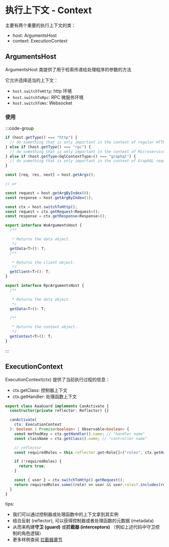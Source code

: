 # 执行上下文 - Context

主要有两个重要的执行上下文的类：

- host: ArgumentsHost
- context: ExecutionContext

## ArgumentsHost

ArgumentsHost 类提供了用于检索传递给处理程序的参数的方法

它允许选择适当的上下文：

- `host.switchToHttp`: http 环境
- `host.switchToRpc`: RPC 微服务环境
- `host.switchToWs`: Websocket

### 使用

:::code-group

```ts [app context]
if (host.getType() === "http") {
  // do something that is only important in the context of regular HTTP requests (REST)
} else if (host.getType() === "rpc") {
  // do something that is only important in the context of Microservice requests
} else if (host.getType<GqlContextType>() === "graphql") {
  // do something that is only important in the context of GraphQL requests
}
```

```ts [http Type1]
const [req, res, next] = host.getArgs();

// or

const request = host.getArgByIndex(0);
const response = host.getArgByIndex(1);
```

```ts [http Type2]
const ctx = host.switchToHttp();
const request = ctx.getRequest<Request>();
const response = ctx.getResponse<Response>();
```

```ts [ws/rpc]
export interface WsArgumentsHost {
  /**

   * Returns the data object.
   */
  getData<T>(): T;
  /**

   * Returns the client object.
   */
  getClient<T>(): T;
}

export interface RpcArgumentsHost {
  /**

   * Returns the data object.
   */
  getData<T>(): T;

  /**

   * Returns the context object.
   */
  getContext<T>(): T;
}
```

:::

## ExecutionContext

ExecutionContext(ctx) 提供了当前执行过程的信息：

- ctx.getClass: 控制器上下文
- ctx.getHandler: 处理函数上下文

```ts
export class AaaGuard implements CanActivate {
  constructor(private reflector: Reflector) {}

  canActivate(
    ctx: ExecutionContext
  ): boolean | Promise<boolean> | Observable<boolean> {
    const methodKey = ctx.getHandler().name; // "handler name"
    const className = ctx.getClass().name; // "controller name"

    // reflector
    const requiredRoles = this.reflector.get<Role[]>("roles", ctx.getHandler());

    if (!requiredRoles) {
      return true;
    }

    const { user } = ctx.switchToHttp().getRequest();
    return requiredRoles.some((role) => user && user.roles?.includes(role));
  }
}
```

tips:

- 我们可以通过控制器或处理函数中的上下文拿到其实例
- 结合反射 (reflector), 可以获得控制器或者处理函数的元数据 (metadata)
- 从而来构建**守卫 (guard)** 或**拦截器 (interceptors)** （例如上述代码中守卫控制的角色逻辑）
- 更多样例查阅 [拦截器章节](/nest/intercept)
